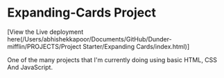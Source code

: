 # Expanding-Cards Project

[View the Live deployment here(/Users/abhishekkapoor/Documents/GitHub/Dunder-mifflin/PROJECTS/Project Starter/Expanding Cards/index.html)]


One of the many projects that I'm currently doing using basic HTML, CSS And JavaScript.
